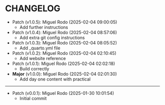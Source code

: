 # CHANGELOG

- Patch (v1.0.5): Miguel Rodo (2025-02-04 09:00:05)
  - Add further instructions
- Patch (v1.0.4): Miguel Rodo (2025-02-04 08:57:06)
  - Add extra git config instructions
- Patch (v1.0.3): Miguel Rodo (2025-02-04 08:05:52)
  - Add _quarto.yml file
- Patch (v1.0.2): Miguel Rodo (2025-02-04 02:10:45)
  - Add website reference
- Patch (v1.0.1): Miguel Rodo (2025-02-04 02:02:18)
  - Build correctly
- **Major** (v1.0.0): Miguel Rodo (2025-02-04 02:01:30)
  - Add day one content with practical

___

- Patch (v0.0.1): Miguel Rodo (2025-01-30 10:01:54)
  - Initial commit


